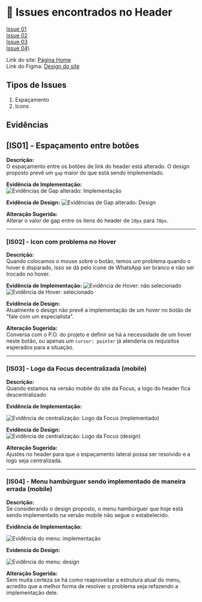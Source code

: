 # 🐛 Issues encontrados no Header

[Issue 01](#is01---espaçamento-entre-botões)\
[Issue 02](#is02---icon-com-problema-no-hover)\
[Issue 03](#is03---logo-da-focus-decentralizada-mobile)\
[Issue 04](#is04---menu-hambúrguer-sendo-implementado-de-maneira-errada-mobile)\

Link do site: [Página Home](https://www.consultoriafocus.com/)\
Link do Figma: [Design do site](https://www.figma.com/design/SehjtDfPtPl2RalCmmxqUp/site-da-focus?node-id=728-564&t=yZ4q9iILItusUrXW-1)

## Tipos de Issues

1. Espaçamento
2. Icons

## Evidências

## [IS01] - Espaçamento entre botões

**Descrição:** \
O espaçamento entre os botões de link do header está alterado. O design proposto prevê um ``gap`` maior do que está sendo implementado.

**Evidência de Implementação:**
![Evidências de Gap alterado: Implementação](/Home/issues/assets/header/headergap1.png)

**Evidência de Design:**
![Evidências de Gap alterado: Design](/Home/issues/assets/header/headergap2.png)

**Alteração Sugerida:**\
Alterar o valor de gap entre os itens do header de ``20px`` para ``70px``.

----

### [IS02] - Icon com problema no Hover

**Descrição:** \
Quando colocamos o mouse sobre o botão, temos um problema quando o hover é disparado, isso se dá pelo ícone de WhatsApp ser branco e não ser trocado no hover.

**Evidência de Implementação:**
![Evidência de Hover: não selecionado](/Home/issues/assets/header/headerhover1.png)
![Evidência de Hover: selecionado](/Home/issues/assets/header/headerhover2.png)

**Evidência de Design:**\
Atualmente o design não prevê a implementação de um hover no botão de "fale com um especialista".

**Alteração Sugerida:**\
Conversa com o P.O. do projeto e definir se há a necessidade de um hover neste botão, ou apenas um ``cursor: pointer`` já atenderia os requisitos esperados para a situação.

----

### [IS03] - Logo da Focus decentralizada (mobile)

**Descrição:** \
Quando estamos na versão mobile do site da Focus, a logo do header fica descentralizado

**Evidência de Implementação:**

![Evidência de centralização: Logo da Focus (implementado)](/Home/issues/assets/header/logo1.png)

**Evidência de Design:**\
![Evidência de centralização: Logo da Focus (design)](/Home/issues/assets/header/logo2.png)

**Alteração Sugerida:**\
Ajustes no header para que o espaçamento lateral possa ser resolvido e a logo seja centralizada.

----

### [IS04] - Menu hambúrguer sendo implementado de maneira errada (mobile)

**Descrição:**\
Se considerando o design proposto, o menu hambúrguer que hoje está sendo implementado na versão mobile não segue o estabelecido.

**Evidência de Implementação:**

![Evidência do menu: implementação](/Home/issues/assets/header/menu1.png)

**Evidencia do Design:**

![Evidência do menu: design](/Home/issues/assets/header/menu2.png)

**Alteração Sugerida:**\
Sem muita certeza se há como reaproveitar a estrutura atual do menu, acredito que a melhor forma de resolver o problema seja refazendo a implementação dele.
